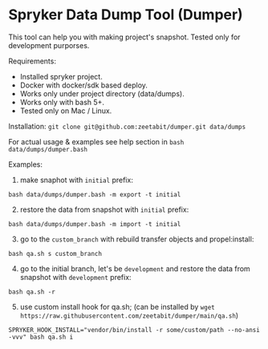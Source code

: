 # Spryker Data Dump Tool (Dumper)

This tool can help you with making project's snapshot.
Tested only for development purporses.

Requirements:
- Installed spryker project.
- Docker with docker/sdk based deploy.
- Works only under project directory (data/dumps).
- Works only with bash 5+.
- Tested only on Mac / Linux.

Installation:
`git clone git@github.com:zeetabit/dumper.git data/dumps`

For actual usage & examples see help section in `bash data/dumps/dumper.bash`

Examples:
1) make snaphot with `initial` prefix:
```
bash data/dumps/dumper.bash -m export -t initial
```
2) restore the data from snapshot with `initial` prefix:
```
bash data/dumps/dumper.bash -m import -t initial
```
3) go to the `custom_branch` with rebuild transfer objects and propel:install:
```
bash qa.sh s custom_branch
```
4) go to the initial branch, let's be `development` and restore the data from snapshot with `development` prefix:
```
bash qa.sh -r
```
5) use custom install hook for qa.sh; (can be installed by `wget https://raw.githubusercontent.com/zeetabit/dumper/main/qa.sh`)
```
SPRYKER_HOOK_INSTALL="vendor/bin/install -r some/custom/path --no-ansi -vvv" bash qa.sh i
```
